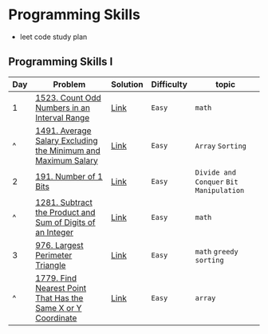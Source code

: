 # Programming Skills
- leet code study plan


## Programming Skills I
|Day|Problem|Solution|Difficulty|topic|
|---|-------|--------|----------|-----|
|1|[1523. Count Odd Numbers in an Interval Range](https://leetcode.com/problems/count-odd-numbers-in-an-interval-range/?envType=study-plan&id=programming-skills-i)|[Link](./ProgrammingSkillsI/1523-count_odd_numbers_in_interval_range.cpp)|`Easy`|`math`|
|^|[1491. Average Salary Excluding the Minimum and Maximum Salary](https://leetcode.com/problems/average-salary-excluding-the-minimum-and-maximum-salary/?envType=study-plan&id=programming-skills-i)|[Link](./ProgrammingSkillsI/1491-average_salary_excluding_the_minimum_and_maximum_salary.cpp)|`Easy`|`Array` `Sorting`|
|2|[191. Number of 1 Bits](https://leetcode.com/problems/number-of-1-bits/?envType=study-plan&id=programming-skills-i)|[Link](./ProgrammingSkillsI/191-number_of1_bits.cpp)|`Easy`|`Divide and Conquer` `Bit Manipulation`|
|^|[1281. Subtract the Product and Sum of Digits of an Integer](https://leetcode.com/problems/subtract-the-product-and-sum-of-digits-of-an-integer/?envType=study-plan&id=programming-skills-i)|[Link](./ProgrammingSkillsI/1281-subtract_the_product_and_sum_of_digits_of_an_integer.cpp)|`Easy`|`math`|
|3|[976. Largest Perimeter Triangle](https://leetcode.com/problems/largest-perimeter-triangle/description/?envType=study-plan&id=programming-skills-i)|[Link](./ProgrammingSkillsI/976-largest_permieter_triangle.cpp)|`Easy`|`math` `greedy` `sorting`|
|^|[1779. Find Nearest Point That Has the Same X or Y Coordinate](https://leetcode.com/problems/find-nearest-point-that-has-the-same-x-or-y-coordinate/description/?envType=study-plan&id=programming-skills-i)|[Link](./ProgrammingSkillsI/1779-find_nearest_point_that_has_the_same_x_or_y_coordinate.cpp)|`Easy`|`array`|